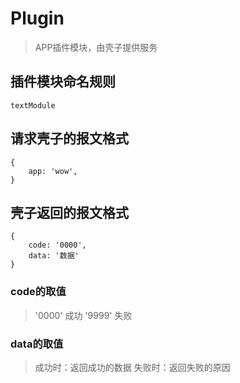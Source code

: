 
# Plugin

> APP插件模块，由壳子提供服务

## 插件模块命名规则

```
textModule

```

## 请求壳子的报文格式

```
{
    app: 'wow',
}

```

## 壳子返回的报文格式

```
{
    code: '0000',
    data: '数据'
}

```
### code的取值
> '0000' 成功
> '9999' 失败

### data的取值
> 成功时：返回成功的数据
> 失败时：返回失败的原因

